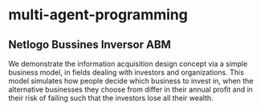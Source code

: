 # multi-agent-programming

## Netlogo Bussines Inversor ABM

We demonstrate the information acquisition design concept via a simple business model, in fields dealing with investors and organizations. This model simulates how people decide which business to invest in, when the alternative businesses they choose from differ in their annual profit and in their risk of failing such that the investors lose all their wealth.